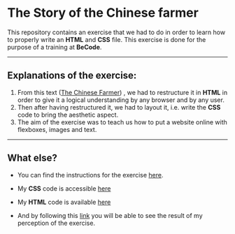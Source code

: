 The Story of the Chinese farmer
=====

This repository contains an exercise that we had to do in order to learn how to properly write an **HTML** and **CSS** file. This exercise is done for the purpose of a training at **BeCode**.

-------------------------

## Explanations of the exercise:
1. From this text ([The Chinese Farmer](https://github.com/becodeorg/bxl-hopper-1-25/blob/master/The%20Field/3.HTML%2BCSS/0.progressive_enhancement/doc-the-chinese-farmer.txt)) , we had to restructure it in **HTML** in order to give it a logical understanding by any browser and by any user.
2. Then after having restructured it, we had to layout it, i.e. write the **CSS** code to bring the aesthetic aspect.
3. The aim of the exercise was to teach us how to put a website online with flexboxes, images and text.

-------------------------

## What else?

- You can find the instructions for the exercise [here](https://github.com/becodeorg/bxl-hopper-1-25/tree/master/The%20Field/3.HTML%2BCSS/0.progressive_enhancement).
- My **CSS** code is accessible [here](style.css)
- My **HTML** code is available [here](index.html)

- And by following this [link](https://igordespi.github.io/progressive-enhancement/) you will be able to see the result of my perception of the exercise.